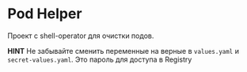 # Pod Helper

Проект с shell-operator для очистки подов. 

**HINT** Не забывайте сменить переменные на верные в `values.yaml` и `secret-values.yaml`. Это пароль для доступа в Registry
